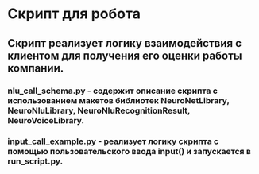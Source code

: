 # Скрипт для робота
## Скрипт реализует логику взаимодействия с клиентом для получения его оценки работы компании.

### nlu_call_schema.py  - содержит описание скрипта с использованием макетов библиотек NeuroNetLibrary, NeuroNluLibrary, NeuroNluRecognitionResult, NeuroVoiceLibrary.
### input_call_example.py -  реализует логику скрипта с помощью пользовательского ввода input() и запускается в run_script.py.


